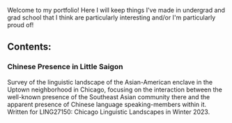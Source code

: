 Welcome to my portfolio! Here I will keep things I've made in undergrad and grad school that I think are particularly interesting and/or I'm particularly proud of!

## Contents:

### Chinese Presence in Little Saigon
Survey of the linguistic landscape of the Asian-American enclave in the Uptown neighborhood in Chicago, focusing on the interaction between the well-known presence of the Southeast Asian community there and the apparent presence of Chinese language speaking-members within it. Written for LING27150: Chicago Linguistic Landscapes in Winter 2023.
